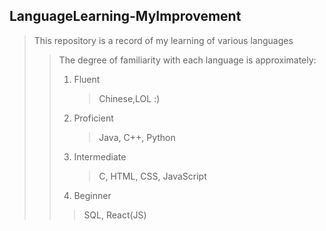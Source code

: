 ## LanguageLearning-MyImprovement

> This repository is a record of my learning of various languages
>
> > The degree of familiarity with each language is approximately:
> >
> > 1. Fluent
> >
> >    >Chinese,LOL :)
> >
> > 2. Proficient
> >
> >    > Java, C++, Python
> >
> > 3. Intermediate
> >
> >    > C, HTML, CSS, JavaScript
> >
> > 4.  Beginner
> >
> >    > SQL, React(JS)

